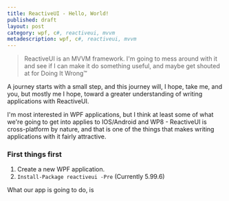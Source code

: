 ```yaml
---
title: ReactiveUI - Hello, World!
published: draft
layout: post
category: wpf, c#, reactiveui, mvvm
metadescription: wpf, c#, reactiveui, mvvm
---
```

> ReactiveUI is an MVVM framework. I'm going to mess around with it and see if I
can make it do something useful, and maybe get shouted at for Doing It Wrong&#8482;

A journey starts with a small step, and this journey will, I hope, take me, and you,
but mostly me I hope, toward a greater understanding of writing applications with ReactiveUI.

I'm most interested in WPF applications, but I think at least some of what we're
going to get into applies to IOS/Android and WP8 - ReactiveUI is cross-platform
by nature, and that is one of the things that makes writing applications with it
fairly attractive.

### First things first

1. Create a new WPF application.
2. ```Install-Package reactiveui -Pre``` (Currently 5.99.6)

What our app is going to do, is 
